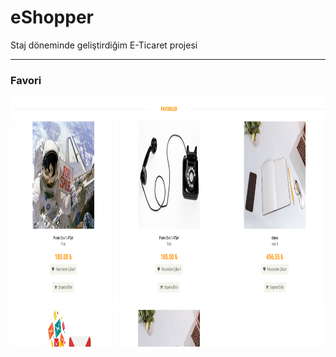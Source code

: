 # eShopper
Staj döneminde geliştirdiğim E-Ticaret projesi
<hr/>
<div style="text-align:'center';"><h3>Favori</h3>
<img height="400px" witdh="400px" src="https://github.com/ismailcglr/eShopper/blob/main/images/eShopper-Favori.png" alt="Alt text" title="Optional title">
</div>
